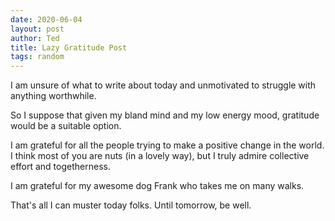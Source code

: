 ```yaml
---
date: 2020-06-04
layout: post
author: Ted
title: Lazy Gratitude Post
tags: random
---
```

I am unsure of what to write about today and unmotivated to struggle with anything worthwhile.

So I suppose that given my bland mind and my low energy mood, gratitude would be a suitable option.

I am grateful for all the people trying to make a positive change in the world. I think most of you are nuts (in a lovely way), but I truly admire collective effort and togetherness.

I am grateful for my awesome dog Frank who takes me on many walks.

That's all I can muster today folks. Until tomorrow, be well. 
